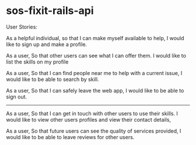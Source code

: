 # sos-fixit-rails-api

User Stories:


As a helpful individual,
so that I can make myself available to help,
I would like to sign up and make a profile.

As a user,
So that other users can see what I can offer them.
I would like to list the skills on my profile

As a user,
So that I can find people near me to help with a current issue,
I would like to be able to search by skill.


As a user,
So that I can safely leave the web app,
I would like to be able to sign out.

------------------------------------------------------------
As a user,
So that I can get in touch with other users to use their skills.
I would like to view other users profiles and view their contact details,

As a user,
So that future users can see the quality of services provided,
I would like to be able to leave reviews for other users.
